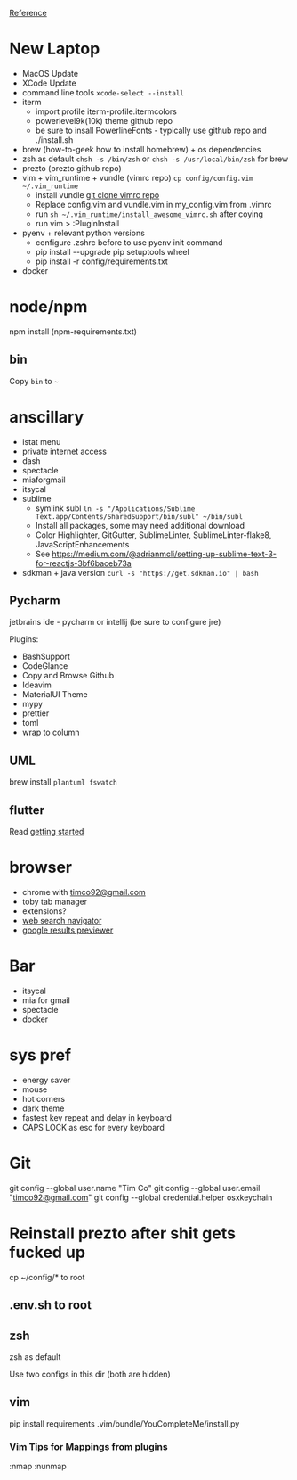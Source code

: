 

[Reference](https://sourabhbajaj.com/mac-setup)


# New Laptop
  - MacOS Update
  - XCode Update
  - command line tools `xcode-select --install`
  - iterm
    - import profile iterm-profile.itermcolors
    - powerlevel9k(10k) theme github repo
    - be sure to insall PowerlineFonts - typically use github repo and ./install.sh
  - brew (how-to-geek how to install homebrew) + os dependencies
  - zsh as default `chsh -s /bin/zsh` or `chsh -s /usr/local/bin/zsh` for brew
  - prezto (prezto github repo)
  - vim + vim_runtime + vundle (vimrc repo) `cp config/config.vim ~/.vim_runtime`
    - install vundle [git clone vimrc repo](https://github.com/amix/vimrc)
    - Replace config.vim and vundle.vim in my_config.vim from .vimrc
    - run `sh ~/.vim_runtime/install_awesome_vimrc.sh` after coying
    - run vim > :PluginInstall
  - pyenv + relevant python versions 
    - configure .zshrc before to use pyenv init command
    - pip install --upgrade pip setuptools wheel
    - pip install -r config/requirements.txt
  - docker


# node/npm
npm install (npm-requirements.txt)

## bin
Copy `bin` to `~`

# anscillary
  - istat menu
  - private internet access
  - dash
  - spectacle
  - miaforgmail
  - itsycal
  - sublime
    - symlink subl `ln -s "/Applications/Sublime Text.app/Contents/SharedSupport/bin/subl" ~/bin/subl`
    - Install all packages, some may need additional download
    - Color Highlighter, GitGutter, SublimeLinter, SublimeLinter-flake8, JavaScriptEnhancements
    - See https://medium.com/@adrianmcli/setting-up-sublime-text-3-for-reactjs-3bf6baceb73a
  - sdkman + java version `curl -s "https://get.sdkman.io" | bash`

## Pycharm

jetbrains ide - pycharm or intellij (be sure to configure jre)

Plugins:
- BashSupport
- CodeGlance
- Copy and Browse Github
- Ideavim
- MaterialUI Theme
- mypy
- prettier
- toml
- wrap to column

## UML
brew install `plantuml fswatch`

## flutter
Read [getting started](https://flutter.dev/docs/get-started/install/macos)

# browser
  - chrome with timco92@gmail.com
  - toby tab manager
  - extensions?
  - [web search navigator](https://chrome.google.com/webstore/detail/web-search-navigator/cohamjploocgoejdfanacfgkhjkhdkek)
  - [google results previewer](https://chrome.google.com/webstore/detail/google-results-previewer/mkmjdljkedjpedbceoaaghdmcnipdcjf)

# Bar
  - itsycal
  - mia for gmail
  - spectacle
  - docker

# sys pref
  - energy saver
  - mouse
  - hot corners
  - dark theme
  - fastest key repeat and delay in keyboard
  - CAPS LOCK as esc for every keyboard


# Git
git config --global user.name "Tim Co"
git config --global user.email "timco92@gmail.com"
git config --global credential.helper osxkeychain


# Reinstall prezto after shit gets fucked up

cp ~/config/* to root

## .env.sh to root

## zsh 
zsh as default

Use two configs in this dir (both are hidden)

## vim
pip install requirements
.vim/bundle/YouCompleteMe/install.py

### Vim Tips for Mappings from plugins
:nmap
:nunmap
